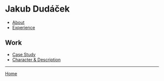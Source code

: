 # Jakub Dudáček

- [About](02-intentional-aboutness/about.md)
- [Experience]()

## Work
- [Case Study](02-intentional-aboutness/case-study.md)
- [Character & Description](character_&_description/letter_j_dudacek.md)

---
[Home]()

